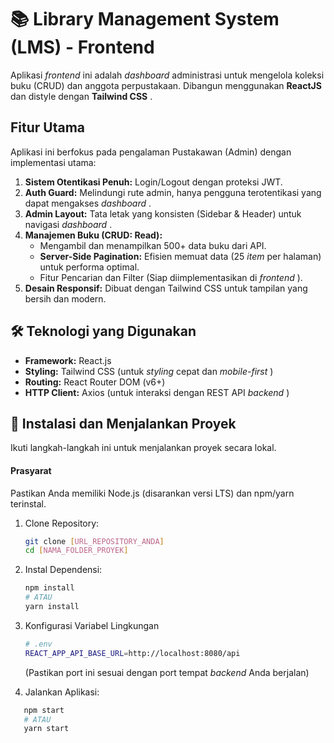 # 📚 Library Management System (LMS) - Frontend

Aplikasi _frontend_ ini adalah _dashboard_ administrasi untuk mengelola koleksi buku (CRUD) dan anggota perpustakaan. Dibangun menggunakan **ReactJS** dan distyle dengan **Tailwind CSS** .

## Fitur Utama

Aplikasi ini berfokus pada pengalaman Pustakawan (Admin) dengan implementasi utama:

1. **Sistem Otentikasi Penuh:** Login/Logout dengan proteksi JWT.
2. **Auth Guard:** Melindungi rute admin, hanya pengguna terotentikasi yang dapat mengakses _dashboard_ .
3. **Admin Layout:** Tata letak yang konsisten (Sidebar & Header) untuk navigasi _dashboard_ .
4. **Manajemen Buku (CRUD: Read):**
   - Mengambil dan menampilkan 500+ data buku dari API.
   - **Server-Side Pagination:** Efisien memuat data (25 _item_ per halaman) untuk performa optimal.
   - Fitur Pencarian dan Filter (Siap diimplementasikan di _frontend_ ).
5. **Desain Responsif:** Dibuat dengan Tailwind CSS untuk tampilan yang bersih dan modern.

## 🛠️ Teknologi yang Digunakan

- **Framework:** React.js
- **Styling:** Tailwind CSS (untuk _styling_ cepat dan _mobile-first_ )
- **Routing:** React Router DOM (v6+)
- **HTTP Client:** Axios (untuk interaksi dengan REST API _backend_ )

## 🚀 Instalasi dan Menjalankan Proyek

Ikuti langkah-langkah ini untuk menjalankan proyek secara lokal.

#### Prasyarat

Pastikan Anda memiliki Node.js (disarankan versi LTS) dan npm/yarn terinstal.

1. Clone Repository:

   ```bash
   git clone [URL_REPOSITORY_ANDA]
   cd [NAMA_FOLDER_PROYEK]
   ```

2. Instal Dependensi:

   ```bash
   npm install
   # ATAU
   yarn install
   ```

3. Konfigurasi Variabel Lingkungan

   ```bash
   # .env
   REACT_APP_API_BASE_URL=http://localhost:8080/api
   ```

   (Pastikan port ini sesuai dengan port tempat _backend_ Anda berjalan)

4. Jalankan Aplikasi:

```bash
   npm start
   # ATAU
   yarn start
```
